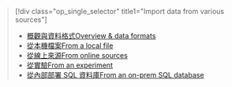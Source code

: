 > [!div class="op_single_selector" title1="Import data from various sources"]
> * [<span data-ttu-id="8639d-101">概觀與資料格式</span><span class="sxs-lookup"><span data-stu-id="8639d-101">Overview & data formats</span></span>](../articles/machine-learning/machine-learning-data-science-import-data.md)
> * [<span data-ttu-id="8639d-102">從本機檔案</span><span class="sxs-lookup"><span data-stu-id="8639d-102">From a local file</span></span>](../articles/machine-learning/machine-learning-import-data-from-local-file.md)
> * [<span data-ttu-id="8639d-103">從線上來源</span><span class="sxs-lookup"><span data-stu-id="8639d-103">From online sources</span></span>](../articles/machine-learning/machine-learning-import-data-from-online-sources.md)
> * [<span data-ttu-id="8639d-104">從實驗</span><span class="sxs-lookup"><span data-stu-id="8639d-104">From an experiment</span></span>](../articles/machine-learning/machine-learning-import-data-from-an-experiment.md)
> * [<span data-ttu-id="8639d-105">從內部部署 SQL 資料庫</span><span class="sxs-lookup"><span data-stu-id="8639d-105">From an on-prem SQL database</span></span>](../articles/machine-learning/machine-learning-use-data-from-an-on-premises-sql-server.md)
>  

